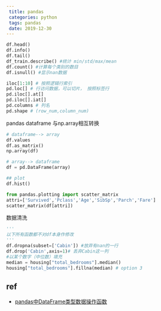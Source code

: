 ```yaml
---
 title: pandas
 categories: python
 tags: pandas
 date: 2019-12-30
---
```


```python
df.head()
df.info()
df.tail()
df_train.describe() #统计 min/std/max/mean
df.count() #计算每个类别的数目
df.isnull() #显示nan数据

iloc[1:10] # 按照逻辑行索引
pd.loc[] # 行访问数据，可以切片， 按照标签行
pd.iloc[].at[]
pd.iloc[].iat[]
pd.columns # 列名
pd.shape # (row_num,column_num)
```

pandas dataframe 与np.array相互转换
```python
# dataframe--> array
df.values
df.as_matrix()
np.array(df)

# array--> dataframe
df = pd.DataFrame(array)

## plot
df.hist()

from pandas.plotting import scatter_matrix
attri=['Survived','Pclass','Age','SibSp','Parch','Fare']
scatter_matrix(df[attri])
```

数据清洗
```python
'''
以下所有函数都不对df本身作修改
'''
df.dropna(subset=['Cabin']) #放弃有nan的一行
df.drop('Cabin',axis=1)# 丢弃Cabin这一列
#以某个数字（中位数）填充
median = housing["total_bedrooms"].median()
housing["total_bedrooms"].fillna(median) # option 3
```
## ref
- [pandas中DataFrame类型数据操作函数](https://blog.csdn.net/LY_ysys629/article/details/54428838)